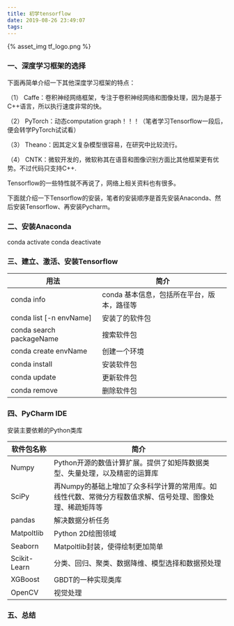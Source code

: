 ```yaml
---
title: 初学tensorflow
date: 2019-08-26 23:49:07
tags:
---
```


{% asset_img tf_logo.png %}
<!-- more -->
###  一、深度学习框架的选择

下面再简单介绍一下其他深度学习框架的特点：

（1） Caffe：卷积神经网络框架，专注于卷积神经网络和图像处理，因为是基于C++语言，所以执行速度非常的快。

（2） PyTorch：动态computation graph！！！（笔者学习Tensorflow一段后，便会转学PyTorch试试看）

（3） Theano：因其定义复杂模型很容易，在研究中比较流行。

（4） CNTK：微软开发的，微软称其在语音和图像识别方面比其他框架更有优势。不过代码只支持C++.

Tensorflow的一些特性就不再说了，网络上相关资料也有很多。

下面就介绍一下Tensorflow的安装，笔者的安装顺序是首先安装Anaconda、然后安装Tensorflow、再安装Pycharm。

### 二、安装Anaconda
conda activate
conda deactivate
### 三、建立、激活、安装Tensorflow

| 用法 | 简介 |
| --- | --- |
| conda info | conda 基本信息，包括所在平台，版本，路径等 |
| conda list [-n envName] | 安装了的软件包 |
| conda search packageName | 搜索软件包 |
| conda create envName | 创建一个环境 |
| conda install |  安装软件包|
| conda update |更新软件包  |
| conda remove | 删除软件包 |

### 四、PyCharm IDE
安装主要依赖的Python类库

| 软件包名称 | 简介 |
| --- | --- |
| Numpy | Python开源的数值计算扩展。提供了如矩阵数据类型、失量处理，以及精密的运算库 |
|SciPy  |  再Numpy的基础上增加了众多科学计算的常用库。如线性代数、常微分方程数值求解、信号处理、图像处理、稀疏矩阵等|
| pandas | 解决数据分析任务 |
| Matpoltlib |Python 2D绘图领域  |
| Seaborn | Matpoltlib封装，使得绘制更加简单 |
| Scikit-Learn |分类、回归、聚类、数据降维、模型选择和数据预处理  |
| XGBoost | GBDT的一种实现类库 |
| OpenCV | 视觉处理 |
### 五、总结
